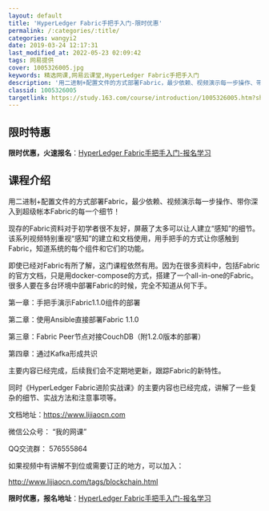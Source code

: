 ```yaml
---
layout: default
title: 'HyperLedger Fabric手把手入门-限时优惠'
permalink: /:categories/:title/
categories: wangyi2
date: 2019-03-24 12:17:31
last_modified_at: 2022-05-23 02:09:42
tags: 网易提供
cover: 1005326005.jpg
keywords: 精选网课,网易云课堂,HyperLedger Fabric手把手入门
description: '用二进制+配置文件的方式部署Fabric，最少依赖、视频演示每一步操作、带你深入到超级帐本Fabric的每一个细节！现存'
classid: 1005326005
targetlink: https://study.163.com/course/introduction/1005326005.htm?share=1&shareId=1025206652&utm_campaign=share&utm_medium=iphoneShare&utm_source=&utm_u=1025206652
---
```


## 限时特惠

**限时优惠，火速报名**：[HyperLedger Fabric手把手入门-报名学习](https://study.163.com/course/introduction/1005326005.htm?share=1&shareId=1025206652&utm_campaign=share&utm_medium=iphoneShare&utm_source=&utm_u=1025206652)

## 课程介绍

用二进制+配置文件的方式部署Fabric，最少依赖、视频演示每一步操作、带你深入到超级帐本Fabric的每一个细节！



现存的Fabric资料对于初学者很不友好，屏蔽了太多可以让人建立“感知”的细节。该系列视频特别重视“感知”的建立和文档使用，用手把手的方式让你感触到Fabric，知道系统的每个组件和它们的功能。



即使已经对Fabric有所了解，这门课程依然有用。因为在很多资料中，包括Fabric的官方文档，只是用docker-compose的方式，搭建了一个all-in-one的Fabric。很多人要在多台环境中部署Fabric的时候，完全不知道从何下手。



第一章：手把手演示Fabric1.1.0组件的部署

第二章：使用Ansible直接部署Fabric 1.1.0

第三章：Fabric Peer节点对接CouchDB（附1.2.0版本的部署）

第四章：通过Kafka形成共识



主要内容已经完成，后续我们会不定期地更新，跟踪Fabric的新特性。

同时《HyperLedger Fabric进阶实战课》的主要内容也已经完成，讲解了一些复杂的细节、实战方法和注意事项等。



文档地址：https://www.lijiaocn.com

微信公众号： “我的网课”

QQ交流群： 576555864



如果视频中有讲解不到位或需要订正的地方，可以加入：

http://www.lijiaocn.com/tags/blockchain.html

**限时优惠，报名地址**：[HyperLedger Fabric手把手入门-报名学习](https://study.163.com/course/introduction/1005326005.htm?share=1&shareId=1025206652&utm_campaign=share&utm_medium=iphoneShare&utm_source=&utm_u=1025206652)

